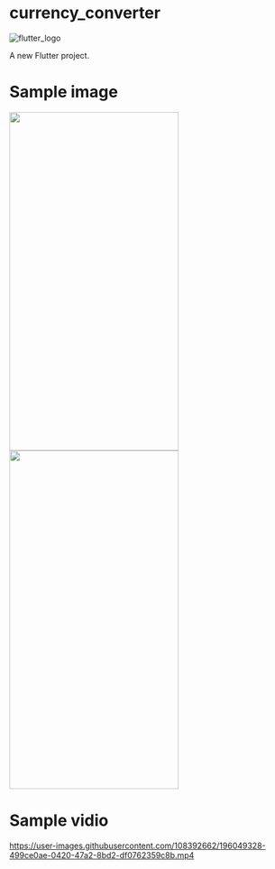 # currency_converter

![flutter_logo](https://user-images.githubusercontent.com/108392662/191526508-39a3a0f1-41b4-46b1-82a2-0754eac264c5.png)

A new Flutter project.


# Sample image

<img src="https://user-images.githubusercontent.com/108392662/196049286-cb2bc5cf-28c3-42c2-90fb-0dea9d58d9cb.jpg"  width="300" height="600">
<img src="https://user-images.githubusercontent.com/108392662/196049291-22d1c2ec-f439-493b-a14d-0cb97b003d98.jpg"  width="300" height="600">


# Sample vidio

https://user-images.githubusercontent.com/108392662/196049328-499ce0ae-0420-47a2-8bd2-df0762359c8b.mp4

